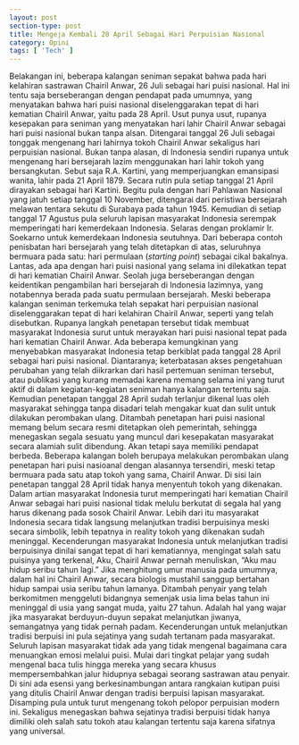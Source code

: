 ```yaml
---
layout: post
section-type: post
title: Mengeja Kembali 28 April Sebagai Hari Perpuisian Nasional
category: Opini
tags: [ 'Tech' ]
---
```


Belakangan ini, beberapa kalangan seniman sepakat bahwa pada hari kelahiran sastrawan Chairil Anwar, 26 Juli sebagai hari puisi nasional. Hal ini tentu saja berseberangan dengan pendapat pada umumnya, yang menyatakan bahwa hari puisi nasional diselenggarakan tepat di hari kematian Chairil Anwar, yaitu pada 28 April.
Usut punya usut, rupanya kesepakan para seniman yang menyatakan hari lahir Chairil Anwar sebagai hari puisi nasional bukan tanpa alsan. Ditengarai tanggal 26 Juli sebagai tonggak mengenang hari lahirnya tokoh Chairil Anwar sekaligus hari perpuisian nasional.
Bukan tanpa alasan, di Indonesia sendiri rupanya untuk mengenang hari bersejarah lazim menggunakan hari lahir tokoh yang bersangkutan. Sebut saja R.A. Kartini, yang memperjuangkan emansipasi wanita, lahir pada 21 April 1879. Secara rutin pula setiap tanggal 21 April dirayakan sebagai hari Kartini. Begitu pula dengan hari Pahlawan Nasional yang jatuh setiap tanggal 10 November, ditengarai dari peristiwa bersejarah melawan tentara sekutu di Surabaya pada tahun 1945. Kemudian di setiap tanggal 17 Agustus pula seluruh lapisan masyarakat Indonesia serempak memperingati hari kemerdekaan Indonesia. Selaras dengan proklamir Ir. Soekarno untuk kemerdekaan Indonesia seutuhnya.
Dari beberapa contoh penisbatan hari bersejarah yang telah ditetapkan di atas, seluruhnya bermuara pada satu: hari permulaan (<i>starting point</i>) sebagai cikal bakalnya. Lantas, ada apa dengan hari puisi nasional yang selama ini dilekatkan tepat di hari kematian Chairil Anwar. Seolah juga berseberangan dengan keidentikan pengambilan hari bersejarah di Indonesia lazimnya, yang notabennya berada pada suatu permulaan bersejarah.
Meski beberapa kalangan seniman terkemuka telah sepakat hari perpuisian nasional diselenggarakan tepat di hari kelahiran Chairil Anwar, seperti yang telah disebutkan. Rupanya langkah penetapan tersebut tidak membuat masyarakat Indonesia surut untuk merayakan hari puisi nasional tepat pada hari kematian Chairil Anwar.
Ada beberapa kemungkinan yang menyebabkan masyarakat Indonesia tetap berkiblat pada tanggal 28 April sebagai hari puisi nasional. Diantaranya; keterbatasan akses pengetahuan perubahan yang telah diikrarkan dari hasil pertemuan seniman tersebut, atau publikasi yang kurang memadai karena memang selama ini yang turut aktif di dalam kegiatan-kegiatan seniman hanya kalangan tertentu saja. Kemudian penetapan tanggal 28 April sudah terlanjur dikenal luas oleh masyarakat sehingga tanpa disadari telah mengakar kuat dan sulit untuk dilakukan perombakan ulang. Ditambah penetapan hari puisi nasional memang belum secara resmi ditetapkan oleh pemerintah, sehingga menegaskan segala sesuatu yang muncul dari kesepakatan masyarakat secara alamiah sulit dibendung.
Akan tetapi saya memiliki pendapat berbeda. Beberapa kalangan boleh berupaya melakukan perombakan ulang penetapan hari puisi nasioanal dengan alasannya tersendiri, meski tetap bermuara pada satu atap tokoh yang sama, Chairil Anwar. Di sisi lain penetapan tanggal 28 April tidak hanya menyentuh tokoh yang dikenakan. Dalam artian masyarakat Indonesia turut memperingati hari kematian Chairil Anwar sebagai hari puisi nasional tidak melulu berkutat di segala hal yang harus dikenang pada sosok Chairil Anwar. Lebih dari itu masyarakat Indonesia secara tidak langsung melanjutkan tradisi berpuisinya meski secara simbolik, lebih tepatnya in reality tokoh yang dikenakan sudah meninggal.
Kecenderungan masyarakat Indonesia untuk melanjutkan tradisi berpuisinya dinilai sangat tepat di hari kematiannya, mengingat salah satu puisinya yang terkenal, Aku, Chairil Anwar pernah menuliskan, “Aku mau hidup seribu tahun lagi.”
Jika menghitung umur manusia pada umumnya, dalam hal ini Chairil Anwar, secara biologis mustahil sanggup bertahan hidup sampai usia seribu tahun lamanya. Ditambah penyair yang telah berkomitmen menggeluti bidangnya semenjak usia lima belas tahun ini meninggal di usia yang sangat muda, yaitu 27 tahun. Adalah hal yang wajar jika masyarakat berduyun-duyun sepakat melanjutkan jiwanya, semangatnya yang tidak pernah padam.
Kecenderungan untuk melanjutkan tradisi berpuisi ini pula sejatinya yang sudah tertanam pada masyarakat. Seluruh lapisan masyarakat tidak ada yang tidak mengenal bagaimana cara menuangkan emosi melalui puisi. Mulai dari tingkat pelajar yang sudah mengenal baca tulis hingga mereka yang secara khusus mempersembahkan jalur hidupnya sebagai seorang sastrawan atau penyair.
Di sini ada esensi yang berkesinambungan antara rangkaian kutipan puisi yang ditulis Chairil Anwar dengan tradisi berpuisi lapisan masyarakat. Disamping pula untuk turut mengenang tokoh pelopor perpuisian modern ini. Sekaligus menegaskan bahwa sejatinya tradisi berpuisi tidak hanya dimiliki oleh salah satu tokoh atau kalangan tertentu saja karena sifatnya yang universal.
